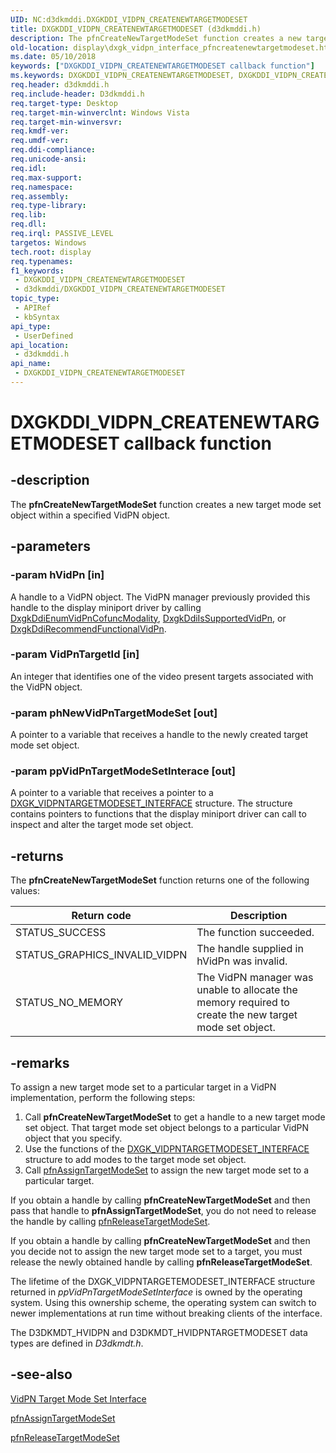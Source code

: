```yaml
---
UID: NC:d3dkmddi.DXGKDDI_VIDPN_CREATENEWTARGETMODESET
title: DXGKDDI_VIDPN_CREATENEWTARGETMODESET (d3dkmddi.h)
description: The pfnCreateNewTargetModeSet function creates a new target mode set object within a specified VidPN object.
old-location: display\dxgk_vidpn_interface_pfncreatenewtargetmodeset.htm
ms.date: 05/10/2018
keywords: ["DXGKDDI_VIDPN_CREATENEWTARGETMODESET callback function"]
ms.keywords: DXGKDDI_VIDPN_CREATENEWTARGETMODESET, DXGKDDI_VIDPN_CREATENEWTARGETMODESET callback, VidPnFunctions_5bdc542e-e774-434b-a634-84ca5ed07d8d.xml, d3dkmddi/pfnCreateNewTargetModeSet, display.dxgk_vidpn_interface_pfncreatenewtargetmodeset, pfnCreateNewTargetModeSet, pfnCreateNewTargetModeSet callback function [Display Devices]
req.header: d3dkmddi.h
req.include-header: D3dkmddi.h
req.target-type: Desktop
req.target-min-winverclnt: Windows Vista
req.target-min-winversvr: 
req.kmdf-ver: 
req.umdf-ver: 
req.ddi-compliance: 
req.unicode-ansi: 
req.idl: 
req.max-support: 
req.namespace: 
req.assembly: 
req.type-library: 
req.lib: 
req.dll: 
req.irql: PASSIVE_LEVEL
targetos: Windows
tech.root: display
req.typenames: 
f1_keywords:
 - DXGKDDI_VIDPN_CREATENEWTARGETMODESET
 - d3dkmddi/DXGKDDI_VIDPN_CREATENEWTARGETMODESET
topic_type:
 - APIRef
 - kbSyntax
api_type:
 - UserDefined
api_location:
 - d3dkmddi.h
api_name:
 - DXGKDDI_VIDPN_CREATENEWTARGETMODESET
---
```


# DXGKDDI_VIDPN_CREATENEWTARGETMODESET callback function


## -description

The <b>pfnCreateNewTargetModeSet</b> function creates a new target mode set object within a specified VidPN object.

## -parameters

### -param hVidPn [in]

A handle to a VidPN object. The VidPN manager previously provided this handle to the display miniport driver by calling <a href="/windows-hardware/drivers/ddi/d3dkmddi/nc-d3dkmddi-dxgkddi_enumvidpncofuncmodality">DxgkDdiEnumVidPnCofuncModality</a>, <a href="/windows-hardware/drivers/ddi/d3dkmddi/nc-d3dkmddi-dxgkddi_issupportedvidpn">DxgkDdiIsSupportedVidPn</a>, or <a href="/windows-hardware/drivers/ddi/d3dkmddi/nc-d3dkmddi-dxgkddi_recommendfunctionalvidpn">DxgkDdiRecommendFunctionalVidPn</a>.

### -param VidPnTargetId [in]

An integer that identifies one of the video present targets associated with the VidPN object.

### -param phNewVidPnTargetModeSet [out]

A pointer to a variable that receives a handle to the newly created target mode set object.

### -param ppVidPnTargetModeSetInterace [out]

A pointer to a variable that receives a pointer to a <a href="/windows-hardware/drivers/ddi/d3dkmddi/ns-d3dkmddi-_dxgk_vidpntargetmodeset_interface">DXGK_VIDPNTARGETMODESET_INTERFACE</a> structure. The structure contains pointers to functions that the display miniport driver can call to inspect and alter the target mode set object.

## -returns

The <b>pfnCreateNewTargetModeSet</b> function returns one of the following values:

|Return code|Description|
|--- |--- |
|STATUS_SUCCESS|The function succeeded.|
|STATUS_GRAPHICS_INVALID_VIDPN|The handle supplied in hVidPn was invalid.|
|STATUS_NO_MEMORY|The VidPN manager was unable to allocate the memory required to create the new target mode set object.|

## -remarks

To assign a new target mode set to a particular target in a VidPN implementation, perform the following steps:

<ol>
<li>
Call <b>pfnCreateNewTargetModeSet</b> to get a handle to a new target mode set object. That target mode set object belongs to a particular VidPN object that you specify.

</li>
<li>
Use the functions of the <a href="/windows-hardware/drivers/ddi/d3dkmddi/ns-d3dkmddi-_dxgk_vidpntargetmodeset_interface">DXGK_VIDPNTARGETMODESET_INTERFACE</a> structure to add modes to the target mode set object.

</li>
<li>
Call <a href="/windows-hardware/drivers/ddi/d3dkmddi/nc-d3dkmddi-dxgkddi_vidpn_assigntargetmodeset">pfnAssignTargetModeSet</a> to assign the new target mode set to a particular target.

</li>
</ol>
If you obtain a handle by calling <b>pfnCreateNewTargetModeSet</b> and then pass that handle to <b>pfnAssignTargetModeSet</b>, you do not need to release  the handle by calling <a href="/windows-hardware/drivers/ddi/d3dkmddi/nc-d3dkmddi-dxgkddi_vidpn_releasetargetmodeset">pfnReleaseTargetModeSet</a>.

If you obtain a handle by calling <b>pfnCreateNewTargetModeSet</b> and then you decide not to assign the new target mode set to a target, you must release the newly obtained handle by calling <b>pfnReleaseTargetModeSet</b>.

The lifetime of the DXGK_VIDPNTARGETEMODESET_INTERFACE structure returned in <i>ppVidPnTargetModeSetInterface</i> is owned by the operating system. Using this ownership scheme, the operating system can switch to newer implementations at run time without breaking clients of the interface.

The D3DKMDT_HVIDPN and D3DKMDT_HVIDPNTARGETMODESET data types are defined in <i>D3dkmdt.h</i>.

## -see-also

<a href="/windows-hardware/drivers/ddi/index">VidPN Target Mode Set Interface</a>



<a href="/windows-hardware/drivers/ddi/d3dkmddi/nc-d3dkmddi-dxgkddi_vidpn_assigntargetmodeset">pfnAssignTargetModeSet</a>



<a href="/windows-hardware/drivers/ddi/d3dkmddi/nc-d3dkmddi-dxgkddi_vidpn_releasetargetmodeset">pfnReleaseTargetModeSet</a>


